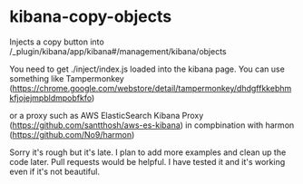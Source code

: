 # kibana-copy-objects

Injects a copy button into /_plugin/kibana/app/kibana#/management/kibana/objects

You need to get ./inject/index.js loaded into the kibana page.  You can use something like Tampermonkey (https://chrome.google.com/webstore/detail/tampermonkey/dhdgffkkebhmkfjojejmpbldmpobfkfo) 

or a proxy such as AWS ElasticSearch Kibana Proxy (https://github.com/santthosh/aws-es-kibana) in compbination with harmon (https://github.com/No9/harmon)

Sorry it's rough but it's late.  I plan to add more examples and clean up the code later.  Pull requests would be helpful.  I have tested it and it's working even if it's not beautiful.
